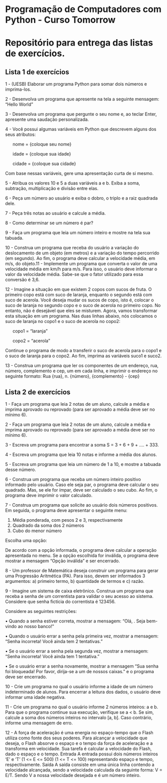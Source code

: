 # Programação de Computadores com Python - Curso Tomorrow
<h1>Repositório para entrega das listas de exercícios.</h1>

<h2>Lista 1 de exercícios</h2>

<p>1 - (UESB) Elaborar um programa Python para somar dois números e imprima-los.</p>

<p>2 - Desenvolva um programa que apresente na tela a seguinte mensagem: “Hello
World”</p>

<p>3 - Desenvolva um programa que pergunte o seu nome e, ao teclar Enter, apresente uma saudação personalizada.</p>

<p>4 - Você possui algumas variáveis em Python que descrevem alguns dos seus
atributos:
<ul>nome = {coloque seu nome}</ul>
<ul>idade = {coloque sua idade}</ul>
<ul>cidade = {coloque sua cidade}</ul>
<p>Com base nessas variáveis, gere uma apresentação curta de si mesmo.</p>

<p>5 - Atribua os valores 10 e 5 a duas variáveis a e b. Exiba a soma, subtração, multiplicação e divisão entre elas.</p>

<p>6 - Peça um número ao usuário e exiba o dobro, o triplo e a raiz quadrada dele.</p>

<p>7 - Peça três notas ao usuário e calcule a média.</p>

<p>8 - Como determinar se um número é par?</p>

<p>9 - Faça um programa que leia um número inteiro e mostre na tela sua tabuada.</p>

<p>10 - Construa um programa que receba do usuário a variação do deslocamento de
um objeto (em metros) e a variação do tempo percorrido (em segundo). Ao fim, o
programa deve calcular a velocidade média, em m/s, do objeto.11 - Implemente um programa que converta o valor de uma velocidade média em
km/h para m/s. Para isso, o usuário deve informar o valor da velocidade média.
Sabe-se que o fator utilizado para essa conversão é 3,6.</p>

<p>12 - Imagine a situação em que existem 2 copos com sucos de fruta. O primeiro copo
está com suco de laranja, enquanto o segundo está com suco de acerola. Você
deseja mudar os sucos de copo, isto é, colocar o suco de laranja no segundo
copo e o suco de acerola no primeiro copo. No entanto, não é desejável que eles
se misturem. Agora, vamos transformar esta situação em um programa. Nas
duas linhas abaixo, nós colocamos o suco de laranja no copo1 e o suco de
acerola no copo2:</p>

<ul>copo1 = “laranja” </ul>
<ul>copo2 = “acerola”</ul>

<p>Continue o programa de modo a transferir o suco de acerola para o copo1 e o
suco de laranja para o copo2. Ao fim, imprima as variáveis suco1 e suco2.</p>

<p>13 - Construa um programa que ler os componentes de um endereço, rua, número,
complemento e cep, um em cada linha, e imprimir o endereço no seguinte
formato: Rua {rua}, n. {número}, {complemento} - {cep}</p>

<h2>Lista 2 de exercícios</h2>

<p>1 - Faça um programa que leia 2 notas de um aluno, calcule a média e imprima aprovado ou reprovado (para ser aprovado a média deve ser no mínimo 6).</p>
<p>2 - Faça um programa que leia 2 notas de um aluno, calcule a média e imprima
aprovado ou reprovado (para ser aprovado a média deve ser no mínimo 6).</p>
<p>3 - Escreva um programa para encontrar a soma S = 3 + 6 + 9 + .... + 333.</p>
<p>4 - Escreva um programa que leia 10 notas e informe a média dos alunos.</p>
<p>5 - Escreva um programa que leia um número de 1 a 10, e mostre a tabuada desse número.</p>
<p>6 - Construa um programa que receba um número inteiro positivo informado pelo usuário. Caso ele seja par, o programa deve calcular o seu quadrado. Mas, se ele for ímpar, deve ser calculado o seu cubo. Ao fim, o programa deve imprimir o valor calculado.</p>
<p>7 - Construa um programa que solicite ao usuário dois números positivos. Em seguida, o programa deve apresentar o seguinte menu:
<ol>
    <li>Média ponderada, com pesos 2 e 3, respectivamente</li>
    <li>Quadrado da soma dos 2 números</li>
    <li>Cubo do menor número</li>
</ol>
Escolha uma opção:

De acordo com a opção informada, o programa deve calcular a operação
apresentada no menu. Se a opção escolhida for inválida, o programa deve
mostrar a mensagem “Opção inválida” e ser encerrado.</p>

<p>8 - Um professor de Matemática deseja construir um programa para gerar uma Progressão Aritmética (PA). Para isso, devem ser informados 3 argumentos: a) primeiro termo, b) quantidade de termos e c) razão.</p>
<p>9 - Imagine um sistema de caixa eletrônico. Construa um programa que receba a senha de um correntista para validar o seu acesso ao sistema. Considere que senha fictícia do correntista é 123456.

Considere as seguintes restrições:

• Quando a senha estiver correta, mostrar a mensagem: “Olá, . Seja bem-vindo
ao nosso banco!"

• Quando o usuário errar a senha pela primeira vez, mostrar a mensagem:
“Senha incorreta! Você ainda tem 2 tentativas.”

• Se o usuário errar a senha pela segunda vez, mostrar a mensagem: “Senha
incorreta! Você ainda tem 1 tentativa.”

• Se o usuário errar a senha novamente, mostrar a mensagem “Sua senha foi
bloqueada! Por favor, dirija-se a um de nossos caixas.” e o programa deve ser
encerrado.</p>

<p>10 - Crie um programa no qual o usuário informe a idade de um número indeterminado de alunos. Para encerrar a leitura dos dados, o usuário deve informar uma idade negativa.</p>

<p>11 - Crie um programa no qual o usuário informe 2 números inteiros: a e b. Para que o programa continue sua execução, verifique se a < b. Se sim, calcule a soma dos números inteiros no intervalo [a, b]. Caso contrário, informe uma mensagem de erro.</p>

<p>
    12 - A força de aceleração é uma energia no espaço-tempo que o Flash utiliza como
    fonte dos seus poderes. Para alcançar a velocidade que deseja, o Flash absorve
    o espaço e o tempo da força de aceleração e a transforma em velocidade. Sua
    tarefa é calcular a velocidade do Flash, dado o espaço e o tempo.
    Entrada
    A entrada possui dois números inteiros ‘E’ e ‘T’ (1 <= E <= 500) (1 <= T <= 100)
    representando espaço e tempo, respectivamente.
    Saída
    A saída consiste em uma única linha contendo a velocidade alcançada, sendo a
    velocidade calculada da seguinte forma: V = E/T. Sendo V a nossa velocidade
    desejada e é um número inteiro.
</p>